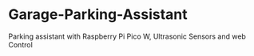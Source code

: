 # Garage-Parking-Assistant
Parking assistant with Raspberry Pi Pico W, Ultrasonic Sensors and web Control
